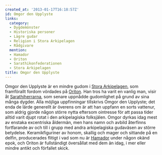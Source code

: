 ```yaml
---
created_at: '2013-01-17T16:18:57Z'
id: Omgor den Upplyste
links:
  category:
  - Dygdemönster
  - Historiska personer
  - Lägre gudar
  - Religion i Stora Arkipelagen
  - Rådgivare
  mention:
  - Hamador
  - Oriton
  - Sarathikonfederationen
  - Stora Arkipelagen
title: Omgor den Upplyste
---
```


Omgor den Upplyste är en mindre gudom i [Stora Arkipelagen], som framförallt fordom vördades på
[Oriton]. Han tros ha varit en vanlig man, visir åt [Sarathiherrarna], som senare uppnådde
gudomlighet på grund av sina många dygder. Alla möjliga uppfinningar tillskrivs Omgor den Upplyste;
det enda de lärde generellt är överens om är att han uppfann en sorts vattenur, som aldrig gjorde
någon större nytta eftersom ointresse för att passa tider alltid varit djupt rotat i den
arkipelagiska folksjälen. Omgor dyrkas idag mest av enstaka excentriska åldermän, men hans namn och
avbild återfinns fortfarande av och till i grupp med andra arkipelagiska gudaväsen av större
betydelse. Keramikfiguriner av honom, skallig och mager och sittande på en delfin, producerades
flitigt i vad som nu är [Hamador] under någon okänd epok, och Oriton är fullständigt översållat med
dem än idag, i mer eller mindre antikt och förfallet skick.

  [Stora Arkipelagen]: Stora_Arkipelagen
  [Oriton]: Oriton
  [Sarathiherrarna]: Sarathikonfederationen
  [Hamador]: Hamador